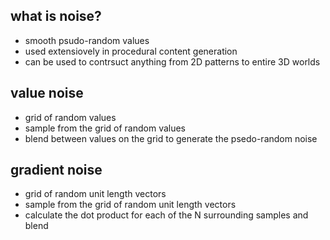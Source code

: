 ## what is noise?

- smooth psudo-random values
- used extensiovely in procedural content generation
- can be used to contrsuct anything from 2D patterns to entire 3D worlds

## value noise

- grid of random values
- sample from the grid of random values
- blend between values on the grid to generate the psedo-random noise

## gradient noise

- grid of random unit length vectors
- sample from the grid of random unit length vectors
- calculate the dot product for each of the N surrounding samples and blend
